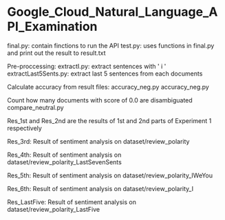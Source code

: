 # Google_Cloud_Natural_Language_API_Examination

final.py: contain finctions to run the API
test.py: uses functions in final.py and print out the result to result.txt

Pre-proccessing:
    extractI.py: extract sentences with ' i '
    extractLast5Sents.py: extract last 5 sentences from each documents

Calculate accuracy from result files:
    accuracy_neg.py
    accuracy_neg.py

Count how many documents with score of 0.0 are disambiguated
    compare_neutral.py

Res_1st and Res_2nd are the results of 1st and 2nd parts of Experiment 1 respectively

Res_3rd: Result of sentiment analysis on dataset/review_polarity

Res_4th: Result of sentiment analysis on dataset/review_polarity_LastSevenSents

Res_5th: Result of sentiment analysis on dataset/review_polarity_IWeYou

Res_6th: Result of sentiment analysis on dataset/review_polarity_I

Res_LastFive: Result of sentiment analysis on dataset/review_polarity_LastFive